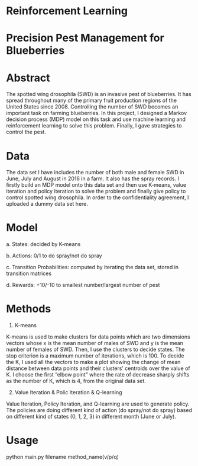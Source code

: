 # Reinforcement Learning
# Precision Pest Management for Blueberries

# Abstract

The spotted wing drosophila (SWD) is an invasive pest of blueberries. It has spread throughout many of the primary fruit production regions of the United States since 2008. Controlling the number of SWD becomes an important task on farming blueberries. In this project, I designed a Markov decision process (MDP) model on this task and use machine learning and reinforcement learning to solve this problem. Finally, I gave strategies to control the pest.

# Data

The data set I have includes the number of both male and female SWD in June, July and August in 2016 in a farm. It also has the spray records. I firstly build an MDP model onto this data set and then use K-means, value iteration and policy iteration to solve the problem and finally give policy to control spotted wing drosophila. In order to the confidentiality agreement, I uploaded a dummy data set here. 

# Model

a. States: decided by K-means

b. Actions: 0/1 to do spray/not do spray

c. Transition Probabilities: computed by iterating the data set, stored in transition matrices

d. Rewards: +10/-10 to smallest number/largest number of pest 

# Methods

1. K-means

K-means is used to make clusters for data points which are two dimensions vectors whose x is the mean number of males of SWD and y is the mean number of females of SWD. Then, I use the clusters to decide states. The stop criterion is a maximum number of iterations, which is 100. To decide the K, I used all the vectors to make a plot showing the change of mean distance between data points and their clusters’ centroids over the value of K. I choose the first “elbow point” where the rate of decrease sharply shifts as the number of K, which is 4, from the original data set.

2. Value Iteration & Polic Iteration & Q-learning

Value Iteration, Policy Iteration, and Q-learning are used to generate policy. The policies are doing different kind of action (do spray/not do spray) based on different kind of states (0, 1, 2, 3) in different month (June or July).

# Usage

python main.py filename method_name(v/p/q)



